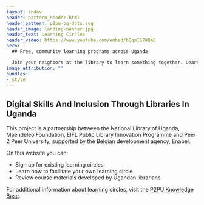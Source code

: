```yaml
---
layout: index
header: pattern_header.html
header_pattern: p2pu-bg-dots.svg
header_image: landing-banner.jpg
header_text: Learning Circles
header_video: https://www.youtube.com/embed/bQqmIS7WQa8
hero: |
  ## Free, community learning programs across Uganda

  Join your neighbors at the library to learn something together. Learning circles meet weekly for 4-8 weeks, and cover a wide range of topics. You can [view active learning circles](/learning-circles), or [start your own](/guide)!
image_attribution: ""
bundles:
- style
---
```


## Digital Skills And Inclusion Through Libraries In Uganda

This project is a partnership between the National Library of Uganda, Maendeleo Foundation, EIFL Public Library Innovation Programme and Peer 2 Peer University, supported by the Belgian development agency, Enabel.

On this website you can:
- Sign up for existing learning circles
- Learn how to facilitate your own learning circle
- Review course materials developed by Ugandan librarians

For additional information about learning circles, visit the [P2PU Knowledge Base](https://docs.p2pu.org/).
